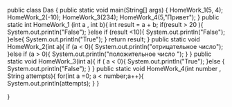 public class Das {
    public static void main(String[] args) {
        HomeWork_1(5, 4);
        HomeWork_2(-10);
        HomeWork_3(234);
        HomeWork_4(5,"Привет");
    }
    public static int HomeWork_1 (int a , int b){
        int result = a + b;
        if(result > 20 ){
            System.out.println("False");
        }else if (result <10){
            System.out.println("False");
        }else{
            System.out.println("True");
        }
        return result;
    }
    public static void HomeWork_2(int a){
        if (a < 0){
            System.out.println("отрицательное  число");
        }else if (a > 0){
            System.out.println("положительное число ");
        }
    }
    public static void HomeWork_3(int a){
        if ( a < 0){
            System.out.println("True");
        }else {
            System.out.println("False");
        }
    }
    public static void HomeWork_4(int number , String attempts){
        for(int a =0; a < number;a++){
            System.out.println(attempts);
        }
    }

}